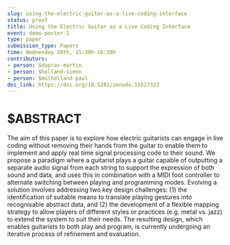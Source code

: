 ```yaml
---
slug: using-the-electric-guitar-as-a-live-coding-interface
status: proof
title: Using the Electric Guitar as a Live Coding Interface
event: demo-poster-1
type: paper
submission_type: Papers
time: Wednesday 28th, 15:30h-16:30h
contributors:
- person: $dupras-martin
- person: $holland-simon
- person: $mulholland-paul
doi_link: https://doi.org/10.5281/zenodo.15527322
---
```


# $ABSTRACT

The aim of this paper is to explore how electric guitarists can engage in live coding without removing their hands from the guitar to enable them to implement and apply real time signal processing code to their sound. We propose a paradigm where a guitarist plays a guitar capable of outputting a separate audio signal from each string to support the expression of both sound and data, and uses this in combination with a MIDI foot controller to alternate switching between playing and programming modes. Evolving a solution involves  addressing two key design challenges: (1) the identification of suitable means to translate playing gestures into recognisable abstract data, and (2) the development of a flexible mapping strategy to allow players of different styles or practices (e.g. metal vs. jazz) to extend the system to suit their needs. The resulting design, which enables guitarists to both play and program, is currently undergoing an iterative process of refinement and evaluation.

